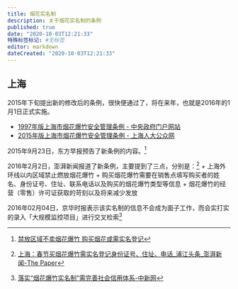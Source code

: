 ```yaml
---
title: 烟花实名制
description: 关于烟花实名制的条例
published: true
date: "2020-10-03T12:21:33"
特殊标签标记: #无标签
editor: markdown
dateCreated: "2020-10-03T12:21:33"
---
```


## 上海

2015年下旬提出新的修改后的条例，很快便通过了，将在来年，也就是2016年的1月1日正式实施。

+ [1997年版上海市烟花爆竹安全管理条例 - 中央政府门户网站](https://web.archive.org/web/20111121035502/http://www.gov.cn/ztzl/content_172778.htm)
+ [2015年版上海市烟花爆竹安全管理条例 - 上海人大公众网](https://web.archive.org/web/20201003104201/http://www.spcsc.sh.cn/shrdgzw/node4/node22/node36/n116/u1ai120465.html)

2015年9月23日，东方早报预告了新条例的内容。[^u1ai116624]

[^u1ai116624]: [禁放区域不卖烟花爆竹 购买烟花或需实名登记](https://web.archive.org/web/20201003104254/http://www.spcsc.sh.cn/n1939/n1944/n1945/n2436/u1ai116624.html)

2016年2月2日，澎湃新闻报道了新条例，主要提到了三点，分别是：[^newsDetail_forward_1428393]
    + 上海外环线以内区域禁止燃放烟花爆竹
    + 购买烟花爆竹需要在销售点填写购买者的姓名、身份证号、住址、联系电话以及购买的烟花爆竹类型等信息
    + 烟花爆竹的经营（零售）许可证获取的苛刻以及将来减少发放

[^newsDetail_forward_1428393]: [上海：春节买烟花爆竹需实名登记身份证号、住址、电话_浦江头条_澎湃新闻-The Paper](https://web.archive.org/web/20170511205607/http://www.thepaper.cn/newsDetail_forward_1428393)

2016年02月04日，京华时报表示该实名制的信息不会成为面子工作，而会实打实的录入「大规模监控项目」进行交叉检索[^7748294]

[^7748294]: [落实“烟花爆竹实名制”需完善社会信用体系-中新网](https://web.archive.org/web/20201003104713/https://www.chinanews.com/gn/2016/02-04/7748294.shtml)

<!--
[多地明确春节禁限放政策 这些城市买爆竹需实名制-新华网](https://web.archive.org/web/20200807005837/http://www.xinhuanet.com/politics/2019-02/02/c_1124078038.htm)

[周日起烟花爆竹实名销售-新华网](https://web.archive.org/web/20201003103037/http://www.bj.xinhuanet.com/2020-01/17/c_1125474917.htm)

[购买烟花爆竹继续实行实名制-新华网](https://web.archive.org/web/20200808131052/http://www.bj.xinhuanet.com/2020-01/02/c_1125415836.htm)
-->

